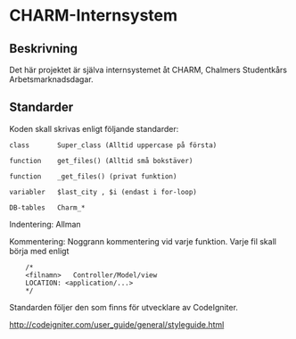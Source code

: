 # CHARM-Internsystem

## Beskrivning
Det här projektet är själva internsystemet åt CHARM, Chalmers Studentkårs Arbetsmarknadsdagar.

## Standarder
Koden skall skrivas enligt följande standarder: 

	class 		Super_class (Alltid uppercase på första)

	function	get_files() (Alltid små bokstäver)

	function	_get_files() (privat funktion)

	variabler	$last_city , $i (endast i for-loop)

	DB-tables	Charm_*

Indentering:	Allman

Kommentering:	Noggrann kommentering vid varje funktion. Varje fil skall börja med enligt

		/*
		<filnamn>	Controller/Model/view
		LOCATION: <application/...>
		*/


Standarden följer den som finns för utvecklare av CodeIgniter.

http://codeigniter.com/user_guide/general/styleguide.html 
